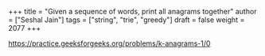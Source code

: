 +++
title = "Given a sequence of words, print all anagrams together"
author = ["Seshal Jain"]
tags = ["string", "trie", "greedy"]
draft = false
weight = 2077
+++

<https://practice.geeksforgeeks.org/problems/k-anagrams-1/0>
